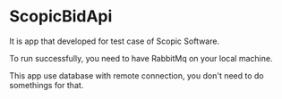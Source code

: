 # ScopicBidApi
It is app that developed for test case of Scopic Software.

To run successfully, you need to have RabbitMq on your local machine.

This app use database with remote connection, you don't need to do somethings for that.





